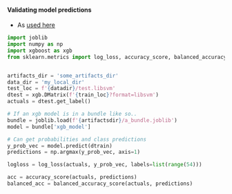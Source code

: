 


#### Validating model predictions
* As [used here](https://github.com/namoopsoo/learn-citibike/blob/2020-revisit/notes/2020-07-16-local.md#i-would-like-to-get-the-train-acc-too-to-better-understand-the-overunder-aka-the-overfittingunderfitting)

```python
import joblib
import numpy as np
import xgboost as xgb
from sklearn.metrics import log_loss, accuracy_score, balanced_accuracy_score


artifacts_dir = 'some_artifacts_dir'
data_dir = 'my_local_dir'
test_loc = f'{datadir}/test.libsvm'
dtest = xgb.DMatrix(f'{train_loc}?format=libsvm')
actuals = dtest.get_label()

# If an xgb model is in a bundle like so..
bundle = joblib.load(f'{artifactsdir}/a_bundle.joblib')
model = bundle['xgb_model']

# Can get probabilities and class predictions
y_prob_vec = model.predict(dtrain)
predictions = np.argmax(y_prob_vec, axis=1)

logloss = log_loss(actuals, y_prob_vec, labels=list(range(54)))

acc = accuracy_score(actuals, predictions)
balanced_acc = balanced_accuracy_score(actuals, predictions)

```
